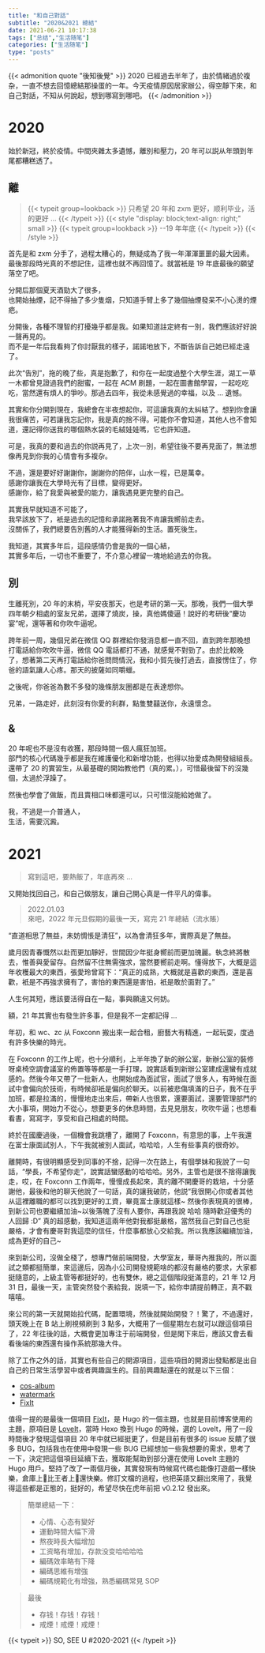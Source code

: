 ```yaml
---
title: "和自己對話"
subtitle: "2020&2021 總結"
date: 2021-06-21 10:17:38
tags: ["总结","生活随笔"]
categories: ["生活随笔"]
type: "posts"
---
```


{{< admonition quote "後知後覺" >}}
2020 已經過去半年了，由於情緒過於複杂，一直不想去回憶總結那操蛋的一年。今天疫情原因居家辦公，得空靜下來，和自己對話，不知从何說起，想到哪寫到哪吧。
{{< /admonition >}}

<!--more-->

# 2020
始於新冠，終於疫情。中間夾雜太多遺憾，離別和壓力，20 年可以説从年頭到年尾都糟糕透了。

## 離

> {{< typeit group=lookback >}}
  只希望 20 年和 zxm 更好，顺利毕业，活的更好 ...
{{< /typeit >}}
{{< style "display: block;text-align: right;" small >}}
  {{< typeit group=lookback >}}
  --19 年年底
  {{< /typeit >}}
{{< /style >}}

首先是和 zxm 分手了，過程太糟心的，無疑成為了我一年渾渾噩噩的最大因素。  
最後那段時光真的不想記住，這裡也就不再回憶了。就當衹是 19 年底最後的願望落空了吧。  

分開后那個夏天酒勁大了很多，  
也開始抽煙，記不得抽了多少隻烟，只知道手臂上多了幾個抽煙發呆不小心燙的煙疤。  

分開後，各種不理智的打擾幾乎都是我。如果知道註定終有一別，我們應該好好說一聲再見的。  
而不是一年后我看夠了你討厭我的樣子，諾諾地放下，不斷告訴自己她已經走遠了。  

此次“告別”，拖的晚了些，真是抱歉了，和你在一起度過整个大學生涯，湖工一草一木都曾見證過我們的甜蜜，一起在 ACM 刷題，一起在圖書館學習，一起吃吃吃，當然還有煩人的爭吵。那過去四年，我從未感覺過的幸福，以及 ... 遺憾。  

其實和你分開到現在，我總會在半夜想起你，可這讓我真的太糾結了。想到你會讓我很痛苦，可若讓我忘記你，我是真的捨不得。可能你不會知道，其他人也不會知道，還記得你送我的哪個熱水袋的毛絨娃娃嗎，它也許知道。  

可是，我真的要和過去的你説再見了，上次一別，希望往後不要再見面了，無法想像再見到你我的心情會有多複杂。  

不過，還是要好好謝謝你，謝謝你的陪伴，山水一程，已是萬幸。  
感謝你讓我在大學時光有了目標，變得更好。  
感謝你，給了我愛與被愛的能力，讓我遇見更完整的自己。  

其實我早就知道不可能了，  
我早該放下了，衹是過去的記憶和承諾拖著我不肯讓我嚮前走去。  
沒關係了，我們總要告別舊的人才能獲得新的生活。置死後生。  

我知道，其實多年后，這段感情仍會是我的一個心結，  
其實多年后，一切也不重要了，不介意心裡留一塊地給過去的你我。  

## 別
生離死別，20 年的末梢，平安夜那天，也是考研的第一天。那晚，我們一個大學四年朝夕相處的室友兄弟，選擇了燒炭，操，真他媽傻逼！說好的考研後“慶功宴”呢，還等著和你吹牛逼呢。  

跨年前一周，幾個兄弟在微信 QQ 群裡給你發消息都一直不回，直到跨年那晚想打電話給你吹吹牛逼，微信 QQ 電話都打不通，就感覺不對勁了。由於比較晚了，想著第二天再打電話給你爸問問情況，我和小賀先後打過去，直接愣住了，你爸的語氣讓人心疼。那天的披薩如同嚼蠟。  

之後呢，你爸爸為數不多發的幾條朋友圈都是在表達想你。  

兄弟，一路走好，此刻沒有你愛的利群，點隻雙囍送你，永遠懷念。  

## &
20 年呢也不是沒有收獲，那段時間一個人瘋狂加班。  
部門的核心代碼幾乎都是我在維護優化和新增功能，也得以抬愛成為開發組組長。  
還帶了 20 的實習生，从最基礎的開始教他們（真的累。），可惜最後留下的沒幾個，太過於浮躁了。  

然後也學會了做飯，而且賣相口味都還可以，只可惜沒能給她做了。  

我，不過是一介普通人，  
生活，需要沉澱。  

# 2021
> 寫到這吧，要熱飯了，年底再來 ...  

又開始找回自己，和自己做朋友，讓自己開心真是一件平凡的偉事。

> 2022.01.03  
> 來吧，2022 年元旦假期的最後一天，寫完 21 年總結（流水賬）

“直道相思了無益，未妨惆悵是清狂”，以為會清狂多年，實際真是了無益。

歲月因青春慨然以赴而更加靜好，世間因少年挺身嚮前而更加瑰麗。執念終將散去，惟善與愛留存。自然留不住無需強求，當然要嚮前走啊。懂得放下，大概是這年收穫最大的東西，張愛玲曾寫下：“真正的成熟，大概就是喜歡的東西，還是喜歡，衹是不再強求擁有了，害怕的東西還是害怕，衹是敢於面對了。”

人生何其短，應該要活得自在一點，事與願違又何妨。

額，21 年其實也有發生許多事，但是我不一定都記得 ...

年初，和 wc、zc 从 Foxconn 搬出來一起合租，廚藝大有精進，一起玩耍，度過有許多快樂的時光。
  
在 Foxconn 的工作上呢，也十分順利，上半年換了新的辦公室，新辦公室的裝修呀桌椅空調會議室的佈置等等都是一手打理，說實話看到新辦公室建成還蠻有成就感的。然後今年又帶了一批新人，也開始成為面試官，面試了很多人，有時候在面試中會偏向於技術，有時候卻衹是偏向於聊天。以前被悲傷填滿的日子，我不在乎加班，都是拉滿的，慢慢地走出來后，帶新人也很累，還要面試，還要管理部門的大小事項，開始力不從心，想要更多的休息時間，去見見朋友，吹吹牛逼；也想看看書，寫寫字，享受和自己相處的時間。

終於在國慶過後，一個機會我跳槽了，離開了 Foxconn，有意思的事，上午我還在富士康面試別人，下午我就被別人面試，哈哈哈，人生有些事真的很奇妙。

離開時，有很明顯感受到同事的不捨，記得一次在路上，有個學妹和我說了一句話，“學長，不希望你走”，說實話蠻感動的哈哈哈。另外，主管也是很不捨得讓我走，哎，在 Foxconn 工作兩年，慢慢成長起來，真的離不開慶哥的栽培，十分感謝他，最後和他的聊天他說了一句話，真的讓我破防，他説“我很開心你或者其他从這裡離職的都可以找到更好的工資，畢竟富士康就這樣~ 然後你表現真的很棒，到新公司也要繼續加油~以後落魄了沒有人要你，再跟我說 哈哈 隨時歡迎優秀的人回歸 :D” 真的超感動，我知道這兩年他對我都挺嚴格，當然我自己對自己也挺嚴格，才會有慶哥對我這麼的信任，什麼事都放心交給我。所以我應該繼續加油，成為更好的自己~

來到新公司，沒做全棧了，想專門做前端開發，大學室友，華哥內推我的，所以面試之類都挺簡單，來這邊后，因為小公司開發規範啥的都沒有嚴格的要求，大家都挺隨意的，上級主管等都挺好的，也有雙休，總之這個階段挺滿意的，21 年 12 月 31 日，最後一天，主管突然發个表給我，説填一下，給你申請提前轉正，真不戳嘻嘻。

來公司的第一天就開始拉代碼，配置環境，然後就開始開發？！驚了，不過還好，頭天晚上在 B 站上刷視頻刷到 3 點多，大概用了一個星期左右就可以跟這個項目了，22 年往後的話，大概會更加專注于前端開發，但是閑下來后，應該又會去看看後端的東西還有操作系統那幾大件。

除了工作之外的話，其實也有些自己的開源項目，這些項目的開源出發點都是出自自己的日常生活學習中或者興趣誕生的。目前興趣點還在的就是以下三個：
- [cos-album](https://github.com/Lruihao/cos-album)
- [watermark](https://github.com/Lruihao/watermark)
- [FixIt](https://github.com/Lruihao/FixIt)

值得一提的是最後一個項目 [FixIt](https://github.com/Lruihao/FixIt)，是 Hugo 的一個主題，也就是目前博客使用的主題，原項目是 [LoveIt](https://github.com/dillonzq/LoveIt)，當時 Hexo 換到 Hugo 的時候，選的 LoveIt，用了一段時間後才發現這個項目 20 年中就已經挺更了，但是目前有很多的 issue 反饋了很多 BUG，包括我也在使用中發現一些 BUG 已經想加一些我想要的需求，思考了一下，決定把這個項目延續下去，獲取能幫助到部分還在使用 LoveIt 主題的 Hugo 用戶。堅持了改了一兩個月後，其實發現有時候寫代碼也能像打遊戲一樣快樂，倉庫上🌟比王者上🌟還快樂。修訂文檔的過程，也把英語又翻出來用了，我覺得這些都是正態的，挺好的，希望尽快在虎年前把 v0.2.12 發出來。

> 簡單總結一下：
> - 心情、心态有變好
> - 運動時間大幅下滑
> - 熬夜時長大幅增加
> - 工资略有增加，存款没变哈哈哈哈
> - 編碼效率略有下降
> - 編碼思維有增強
> - 編碼規範化有增強，熟悉編碼常見 SOP

> 最後
> - 存钱！存钱！存钱！
> - 戒煙！戒煙！戒煙！

{{< typeit >}}
SO, SEE U #2020-2021
{{< /typeit >}}